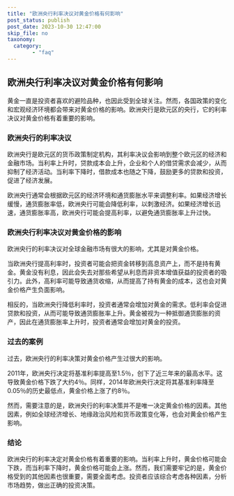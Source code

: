 ```yaml
---
title: "欧洲央行利率决议对黄金价格有何影响"
post_status: publish
post_date: 2023-10-30 12:47:00
skip_file: no
taxonomy:
  category:
        - "faq"
---
```


## 欧洲央行利率决议对黄金价格有何影响

黄金一直是投资者喜欢的避险品种，也因此受到全球关注。然而，各国政策的变化和宏观经济环境都会带来对黄金价格的影响。欧洲央行是欧元区的央行，它的利率决议对黄金价格有着重要的影响。

### 欧洲央行的利率决议

欧洲央行是欧元区的货币政策制定机构，其利率决议会影响到整个欧元区的经济和金融市场。当利率上升时，贷款成本会上升，企业和个人的借贷需求会减少，从而抑制了经济活动。当利率下降时，借款成本也随之下降，鼓励更多的贷款和投资，促进了经济发展。

欧洲央行通常会根据欧元区的经济环境和通货膨胀水平来调整利率。如果经济增长缓慢，通货膨胀率低，欧洲央行可能会降低利率，以刺激经济。如果经济增长迅速，通货膨胀率高，欧洲央行可能会提高利率，以避免通货膨胀率上升过快。

### 欧洲央行利率决议对黄金价格的影响

欧洲央行的利率决议对全球金融市场有很大的影响，尤其是对黄金价格。

当欧洲央行提高利率时，投资者可能会把资金转移到高息资产上，而不是持有黄金。黄金没有利息，因此会失去对那些希望从利息而非资本增值获益的投资者的吸引力。此外，高利率可能导致通货收缩，从而提高了持有黄金的成本，这也会对黄金价格产生负面影响。

相反的，当欧洲央行降低利率时，投资者通常会增加对黄金的需求。低利率会促进贷款和投资，从而可能导致通货膨胀率上升。黄金被视为一种抵御通货膨胀的资产，因此在通货膨胀率上升时，投资者通常会增加对黄金的投资。

### 过去的案例

过去，欧洲央行的利率决策对黄金价格产生过很大的影响。

2011年，欧洲央行决定将基准利率提高至1.5％，创下了近三年来的最高水平。这导致黄金价格下跌了大约4％。同样，2014年欧洲央行决定将其基准利率降至0.05％的历史最低点，黄金价格上涨了约8％。

然而，需要注意的是，欧洲央行的利率决策并不是唯一决定黄金价格的因素。其他因素，例如全球经济增长、地缘政治风险和货币政策变化等，也会对黄金价格产生影响。

### 结论

欧洲央行的利率决定对黄金价格有着重要的影响。当利率上升时，黄金价格可能会下跌，而当利率下降时，黄金价格可能会上涨。然而，我们需要牢记的是，黄金价格受到的其他因素也很重要，需要全面考虑。投资者应该综合考虑各种因素，分析市场趋势，做出正确的投资决策。
